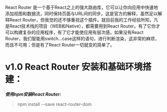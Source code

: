 React Router 是一个基于React之上的强大路由库，它可以让你向应用中快速地添加视图和数据流，同时保持页面与URL间的同步。这是官方的解释，虽然足以解释React Router，但我觉的还不够重视这个插件。就目前我的工作经验所知，凡是React技术栈的项目（WEB和Native），都需要用到React Router。有了它你才可以构建复杂的应用程序，有了它才能使应用有层次感。如果没有React Router，我们智能用switch...case这样的语句，进行判断渲染，这非常的麻烦，而且不可用；但是有了React Router一切就变的简单了。

# v1.0 React Router 安装和基础环境搭建：

***使用npm安装React Router:***
> npm install --save react-router-dom





